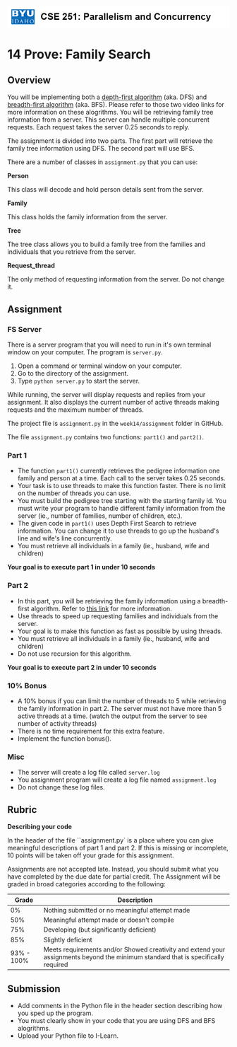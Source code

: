 ![](../site/banner.png)

# 14 Prove: Family Search

## Overview

You will be implementing both a [depth-first algorithm](https://www.youtube.com/watch?v=9RHO6jU--GU) (aka. DFS) and [breadth-first algorithm](https://www.youtube.com/watch?v=86g8jAQug04) (aka. BFS).  Please refer to those two video links for more information on these alogrithms.  You will be retrieving family tree information from a server.  This server can handle multiple concurrent requests.  Each request takes the server 0.25 seconds to reply.

The assignment is divided into two parts.  The first part will retrieve the family tree information using DFS.  The second part will use BFS.

There are a number of classes in `assignment.py` that you can use:

**Person**

This class will decode and hold person details sent from the server.

**Family**

This class holds the family information from the server.

**Tree**

The tree class allows you to build a family tree from the families and individuals that you retrieve from the server.

**Request_thread**

The only method of requesting information from the server.  Do not change it.

## Assignment

### FS Server

There is a server program that you will need to run in it's own terminal window on your computer.  The program is `server.py`.  

1. Open a command or terminal window on your computer.
1. Go to the directory of the assignment.
1. Type `python server.py` to start the server.

While running, the server will display requests and replies from your assignment.  It also displays the current number of active threads making requests and the maximum number of threads.

The project file is `assignment.py` in the `week14/assignment` folder in GitHub.

The file `assignment.py` contains two functions: `part1()` and `part2()`.

### Part 1

- The function `part1()` currently retrieves the pedigree information one family and person at a time.  Each call to the server takes 0.25 seconds.
- Your task is to use threads to make this function faster.  There is no limit on the number of threads you can use.
- You must build the pedigree tree starting with the starting family id.  You must write your program to handle different family information from the server (ie., number of families, number of children, etc.).
- The given code in `part1()` uses Depth First Search to retrieve information. You can change it to use threads to go up the husband's line and wife's line concurrently.
- You must retrieve all individuals in a family (ie., husband, wife and children)

**Your goal is to execute part 1 in under 10 seconds**

### Part 2

- In this part, you will be retrieving the family information using a breadth-first algorithm.  Refer to [this link](https://www.youtube.com/watch?v=86g8jAQug04) for more information.
- Use threads to speed up requesting families and individuals from the server.
- Your goal is to make this function as fast as possible by using threads.
- You must retrieve all individuals in a family (ie., husband, wife and children)
- Do not use recursion for this algorithm.

**Your goal is to execute part 2 in under 10 seconds**

### 10% Bonus

- A 10% bonus if you can limit the number of threads to 5 while retrieving the family information in part 2.  The server must not have more than 5 active threads at a time. (watch the output from the server to see number of activity threads)
- There is no time requirement for this extra feature.
- Implement the function bonus().

### Misc

- The server will create a log file called `server.log`
- You assignment program will create a log file named `assignment.log`
- Do not change these log files.

## Rubric

**Describing your code**

In the header of the file ``assignment.py` is a place where you can give meaningful descriptions of part 1 and part 2.  If this is missing or incomplete, 10 points will be taken off your grade for this assignment.

Assignments are not accepted late. Instead, you should submit what you have completed by the due date for partial credit.
The Assignment will be graded in broad categories according to the following:

| Grade | Description |
|-------|-------------|
| 0% | Nothing submitted or no meaningful attempt made |
| 50% | Meaningful attempt made or doesn't compile |
| 75% | Developing (but significantly deficient) |
| 85% | Slightly deficient |
| 93% - 100% | Meets requirements and/or Showed creativity and extend your assignments beyond the minimum standard that is specifically required |

## Submission

- Add comments in the Python file in the header section describing how you sped up the program.
- You must clearly show in your code that you are using DFS and BFS alogrithms.
- Upload your Python file to I-Learn.


